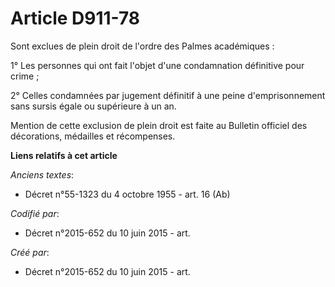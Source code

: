 # Article D911-78

Sont exclues de plein droit de l'ordre des Palmes académiques :

1° Les personnes qui ont fait l'objet d'une condamnation définitive pour crime ;

2° Celles condamnées par jugement définitif à une peine d'emprisonnement sans sursis égale ou supérieure à un an.

Mention de cette exclusion de plein droit est faite au Bulletin officiel des décorations, médailles et récompenses.

**Liens relatifs à cet article**

_Anciens textes_:

  - Décret n°55-1323 du 4 octobre 1955 - art. 16 (Ab)

_Codifié par_:

  - Décret n°2015-652 du 10 juin 2015 - art.

_Créé par_:

  - Décret n°2015-652 du 10 juin 2015 - art.
